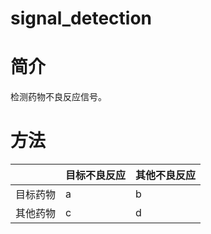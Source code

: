 # signal_detection
# 简介
检测药物不良反应信号。
# 方法
|   |目标不良反应   |其他不良反应   |
| ------------ | ------------ | ------------ |
|目标药物   |a   |b   |
|其他药物   |c   |d   |
